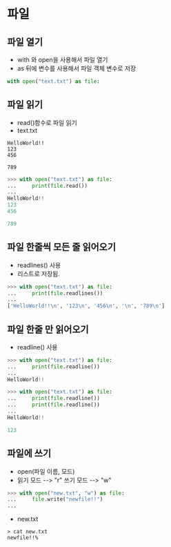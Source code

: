 # 파일

## 파일 열기
* with 와 open을 사용해서 파일 열기
* as 뒤에 변수를 사용해서 파일 객체 변수로 저장
~~~python
with open("text.txt") as file:
~~~

## 파일 읽기
* read()함수로 파일 읽기
* text.txt
~~~
HelloWorld!!
123
456

789
~~~
~~~python
>>> with open("text.txt") as file:
...     print(file.read())
...
HelloWorld!!
123
456

789
~~~

## 파일 한줄씩 모든 줄 읽어오기
* readlines() 사용
* 리스트로 저장됨.
~~~python
>>> with open("text.txt") as file:
...     print(file.readlines())
...
['HelloWorld!!\n', '123\n', '456\n', '\n', '789\n']
~~~

## 파일 한줄 만 읽어오기
* readline() 사용
~~~python
>>> with open("text.txt") as file:
...     print(file.readline())
...
HelloWorld!!

>>> with open("text.txt") as file:
...     print(file.readline())
...     print(file.readline())
...
HelloWorld!!

123
~~~

## 파일에 쓰기
* open(파일 이름, 모드)
* 읽기 모드 --> "r" 쓰기 모드 --> "w"
~~~python
>>> with open("new.txt", "w") as file:
...     file.write("newfile!!")
...
~~~
* new.txt
~~~
> cat new.txt
newfile!!%
~~~
